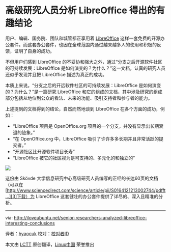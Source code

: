 高级研究人员分析 LibreOffice 得出的有趣结论
================================================================================
用户、编辑、国务院、团队和城管都正享用着 [LibreOffice][1] 这样一套免费的开源办公套件。而这套办公套件，也因在全球范围内通过越来越多人的使用和积极的反馈，证明了自身的成功。

不但用户们感到 LibreOffice 的不妥协和强大之外，通过“分支之后开源软件社区的可持续发展：LibreOffice 是如何演变的？为什么？”这一文档，认真的研究人员还似乎发现并且把 LibreOffice 描述为真正的成功。

本质上来说。“分支之后的开远软件社区的可持续发展：LibreOffice 是如何演变的？为什么？”是一篇研究 LibreOffice 和它的组成的文档，其中涉及研究的组成部分包括从地位到公众的看法、未来的功能、吸引支持者和参与者的能力。

上述提到的文档得到的结论，自然而然地谈到 LibreOffice 在各个方面的成功，例如：

- “LibreOffice 项目是 OpenOffice.org 项目的一个分支，并没有显示出长期衰退的迹象。”
- “在 OpenOffice.org 中，LibreOffice 吸引了许许多多长期并且非常活跃的提交者。”
- “开源社区比开源软件项目长寿”
- “LibreOffice 被它的社区视为是可支持的、多元化的和独立的”

![](http://iloveubuntu.net/pictures_me/libreoffice%20reasearch%20highlights.png)

这份由 Skövde 大学信息研究中心高级研究人员编写的正经的长达60页的文档（可以在[http://www.sciencedirect.com/science/article/pii/S0164121213002744/pdfft...][3]下载）为 LibreOffice 这套健壮的办公套件提供了详尽的、深入且精准的分析。

--------------------------------------------------------------------------------

via: http://iloveubuntu.net/senior-researchers-analyzed-libreoffice-interesting-conclusions

译者：[hyaocuk](https://github.com/hyaocuk) 校对：[校对者ID](https://github.com/校对者ID)

本文由 [LCTT](https://github.com/LCTT/TranslateProject) 原创翻译，[Linux中国](http://linux.cn/) 荣誉推出

[1]:http://www.libreoffice.org/
[2]:http://www.sciencedirect.com/science/article/pii/S0164121213002744
[3]:http://www.sciencedirect.com/science/article/pii/S0164121213002744/pdfft?md5=4b986a117fb06cc127b854cb5f622bec&pid=1-s2.0-S0164121213002744-main.pdf 
